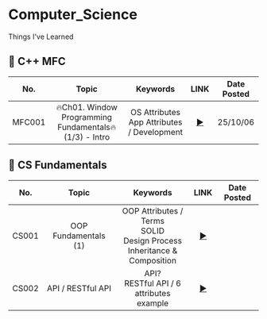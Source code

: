 # Computer_Science
Things I've Learned

## 🫶 C++ MFC

<div align="center", class="MFC">
  
| No. | Topic | Keywords | LINK | Date Posted |
| :--------: | :-----------: | :-----------: | :-----------: | :-----------: |
| MFC001 | 🔥Ch01. Window Programming Fundamentals🔥(1/3) - Intro | OS Attributes <br> App Attributes / Development | [▶️](https://sh-avid-learner.tistory.com/392) | 25/10/06 |

</div>

## 💚 CS Fundamentals

<div align="center", class="CS">
  
| No. | Topic | Keywords | LINK | Date Posted |
| :--------: | :-----------: | :-----------: | :-----------: | :-----------: |
| CS001 | OOP Fundamentals (1)| OOP Attributes / Terms <br> SOLID <br> Design Process <br> Inheritance & Composition  | [▶️](https://sh-avid-learner.tistory.com/387) |
| CS002 | API / RESTful API | API? <br> RESTful API / 6 attributes <br> example | [▶️](https://sh-avid-learner.tistory.com/388) |

</div>





